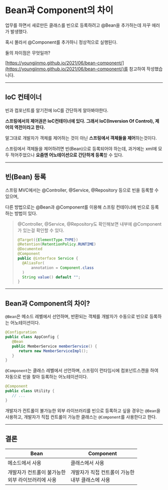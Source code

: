 # Bean과 Component의 차이

업무를 하면서 새로만든 클래스를 빈으로 등록하려고 @Bean을 추가하는데 자꾸 에러가 발생했다.

혹시 몰라서 @Component를 추가하니 정상적으로 실행된다.

둘의 차이점은 무엇일까?

[https://youngjinmo.github.io/2021/06/bean-component/](https://youngjinmo.github.io/2021/06/bean-component/)를 참고하여 작성했습니다.

---

## IoC 컨테이너

빈과 컴포넌트를 알기전에 IoC를 간단하게 알아봐야한다.

**스프링에서의 제어권은 IoC컨테이너에 있다. 그래서 IoC(Inversion Of Control), 제어의 역전이라고 한다.**

말그대로 개발자가 객체를 제어하는 것이 아닌 **스프링에서 객체들을 제어**하는것이다. 

스프링에서 객체들을 제어하려면 빈(Bean)으로 등록되어야 하는데, 과거에는 xml에 모두 적어주었으나 **요즘엔 어노테이션으로 간단하게 등록**할 수 있다.

---

## 빈(Bean) 등록

스프링 MVC에서는 @Controller, @Service, @Repository 등으로 빈을 등록할 수 있으며, 

다른 방법으로는 @Bean과 @Component를 이용해 스프링 컨테이너에 빈으로 등록하는 방법이 있다.

> @Controller, @Service, @Repository도 확인해보면 내부에 @Component가 있는걸 확인할 수 있다.
> 
> ```java
> @Target({ElementType.TYPE})
> @Retention(RetentionPolicy.RUNTIME)
> @Documented
> @Component
> public @interface Service {
>   @AliasFor(
>       annotation = Component.class
>   )
>   String value() default "";
> }
> ```

---

## Bean과 Component의 차이?

```@Bean```은 메소드 레벨에서 선언하며, 반환되는 객체를 개발자가 수동으로 빈으로 등록하는 어노테이션이다.

```java
@Configuration
public class AppConfig {
   @Bean
   public MemberService memberService() {
      return new MemberServiceImpl();
   }
}
```

```@Component```는 클래스 레벨에서 선언하며, 스프링이 런타임시에 컴포넌트스캔을 하여 자동으로 빈을 찾아 등록하는 어노테이션이다.

```java
@Component
public class Utility {
   // ...
}
```

개발자가 컨트롤이 불가능한 외부 라이브러리를 빈으로 등록하고 싶을 경우는 ```@Bean```을 사용하고, 개발자가 직접 컨트롤이 가능한 클래스는 ```@Component```를 사용한다고 한다.

---

## 결론

| Bean                           |Component|
|--------------------------------|---|
| 메소드에서 사용                       |클래스에서 사용|
| 개발자가 컨트롤이 불가능한<br>외부 라이브러리에 사용 |개발자가 직접 컨트롤이 가능한<br>내부 클래스에 사용|